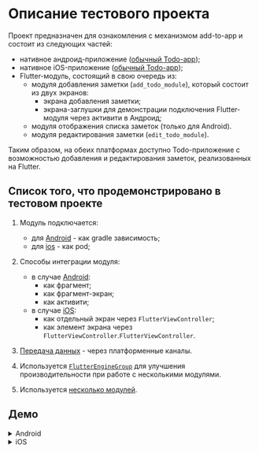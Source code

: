 # Описание тестового проекта

Проект предназначен для ознакомления с механизмом add-to-app и состоит из следующих частей:
- нативное андроид-приложение ([обычный Todo-app](https://github.com/Ashish0077/ToDo_App_Android));
- нативное iOS-приложение ([обычный Todo-app](https://github.com/ivanvorobei/SwiftUI/tree/master/Other%20Projects/Example%20To-Do%20App));
- Flutter-модуль, состоящий в свою  очередь из:
  - модуля добавления заметки (`add_todo_module`), который состоит из двух экранов:
    - экрана добавления заметки;
    - экрана-заглушки для демонстрации подключения Flutter-модуля через активити в Андроид;
  - модуля отображения списка заметок (только для Android).
  - модуля редактирования заметки (`edit_todo_module`).


Таким образом, на обеих платформах доступно Todo-приложение с возможностью добавления и редактирования заметок, реализованных на Flutter. 

## Список того, что продемонстрировано в тестовом проекте

1. Модуль подключается:
    - для [Android](../1.%20Создание%20модуля/android/README.md) - как gradle зависимость;
    - для [ios](../1.%20Создание%20модуля/ios/README.md) - как pod;

2. Способы интеграции модуля:
    - в случае [Android](../2.%20Способы%20интеграции%20в%20нативное%20приложение/android/README.md):
      - как фрагмент;
      - как фрагмент-экран;
      - как активити;
    - в случае [iOS](../2.%20Способы%20интеграции%20в%20нативное%20приложение/ios/README.md):
      - как отдельный экран через `FlutterViewController`;
      - как элемент экрана через `FlutterViewController`.`FlutterViewController`.
3. [Передача данных](../3.%20Передача%20данных%20туда%20и%20обратно/android/README.md) - через платформенные каналы.
4. Используется [`FlutterEngineGroup`](../4.%20Возможные%20проблемы%20с%20производительностью/README.md) для улучшения производительности при работе с несколькими модулями.
5. Используется [несколько модулей](../6.%20Несколько%20модулей/README.md).  

## Демо

<details>
    <summary>Android</summary>

https://github.com/Sadhorsephile/flutter-add-to-app-example/assets/45498770/6a3e5d36-f056-47b1-9b0f-fa7c6b9b5c87

</details>

<details>
    <summary>iOS</summary>

https://github.com/Sadhorsephile/flutter-add-to-app-example/assets/45498770/e6834067-1762-4a79-9d93-99555127a83c

</details>
